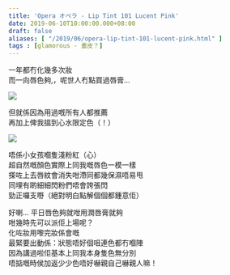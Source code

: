```yaml
---
title: 'Opera オペラ - Lip Tint 101 Lucent Pink'
date: 2019-06-10T10:00:00.000+08:00
draft: false
aliases: [ "/2019/06/opera-lip-tint-101-lucent-pink.html" ]
tags : [glamorous - 畫皮？]
---
```


一年都冇化幾多次妝  
而一向唇色夠,，呢世人冇點買過唇膏…  

![](/images/opera101a.jpg)

但就係因為用過嘅所有人都推薦  
再加上俾我搵到心水限定色（！）  

![](/images/opera101.jpg)

唔係小女孩嗰隻淺粉紅（心）  
超自然嘅顏色實際上同我嘅唇色一模一樣  
搽咗上去唇紋會消失咁滯同都幾保濕唔易甩  
同埋有啲細細閃粉們唔會誇張閃  
勁正囉支嘢（絕對明白點解個個都鍾意佢）  
  
好喇… 平日唇色夠就咁用潤唇膏就夠  
咁幾時先可以派佢上場呢？  
化咗妝用嚟完妝係會嘅  
最緊要出動係：狀態唔好個咀連色都冇嗰陣  
因為講過啦佢基本上同我本身隻色無分別  
唔掂嘅時侯加返少少色唔好嚇親自己嚇親人嘛！